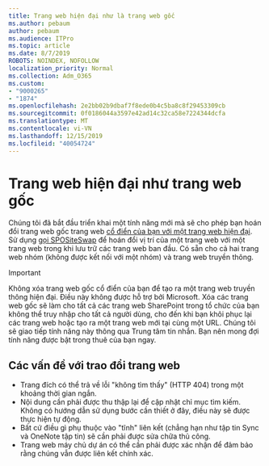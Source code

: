```yaml
---
title: Trang web hiện đại như là trang web gốc
ms.author: pebaum
author: pebaum
ms.audience: ITPro
ms.topic: article
ms.date: 8/7/2019
ROBOTS: NOINDEX, NOFOLLOW
localization_priority: Normal
ms.collection: Adm_O365
ms.custom:
- "9000265"
- "1874"
ms.openlocfilehash: 2e2bb02b9dbaf7f8ede0b4c5ba8c8f29453309cb
ms.sourcegitcommit: 0f0186044a3597e42ad14c32ca58e7224344dcfa
ms.translationtype: MT
ms.contentlocale: vi-VN
ms.lasthandoff: 12/15/2019
ms.locfileid: "40054724"
---
```

# <a name="modern-site-as-root-site"></a>Trang web hiện đại như trang web gốc

Chúng tôi đã bắt đầu triển khai một tính năng mới mà sẽ cho phép bạn hoán đổi trang web gốc trang web [cổ điển của bạn với một trang web hiện đại](https://docs.microsoft.com/sharepoint/modern-root-site). Sử dụng [gọi SPOSiteSwap](https://docs.microsoft.com/powershell/module/sharepoint-online/invoke-spositeswap?view=sharepoint-ps) để hoán đổi vị trí của một trang web với một trang web trong khi lưu trữ các trang web ban đầu. Có sẵn cho cả hai trang web nhóm (không được kết nối với một nhóm) và trang web truyền thông.

>[!Important]
> Không xóa trang web gốc cổ điển của bạn để tạo ra một trang web truyền thông hiện đại. Điều này không được hỗ trợ bởi Microsoft. Xóa các trang web gốc sẽ làm cho tất cả các trang web SharePoint trong tổ chức của bạn không thể truy nhập cho tất cả người dùng, cho đến khi bạn khôi phục lại các trang web hoặc tạo ra một trang web mới tại cùng một URL. Chúng tôi sẽ giao tiếp tính năng này thông qua Trung tâm tin nhắn. Bạn nên mong đợi tính năng được bật trong thuê của bạn ngay.

## <a name="known-issues-with-swapping-sites"></a>Các vấn đề với trao đổi trang web
- Trang đích có thể trả về lỗi "không tìm thấy" (HTTP 404) trong một khoảng thời gian ngắn.
- Nội dung cần phải được thu thập lại để cập nhật chỉ mục tìm kiếm. Không có hướng dẫn sử dụng bước cần thiết ở đây, điều này sẽ được thực hiện tự động.
- Bất cứ điều gì phụ thuộc vào "tĩnh" liên kết (chẳng hạn như tập tin Sync và OneNote tập tin) sẽ cần phải được sửa chữa thủ công.
- Trang web máy chủ dự án có thể cần phải được xác nhận để đảm bảo rằng chúng vẫn được liên kết chính xác. 
